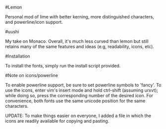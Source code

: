 #Lemon

Personal mod of lime with better kerning, more distinguished characters, and powerline/icon support.


#uushi

My take on Monaco. Overall, it's much less curved than lemon but still retains many of the same features and ideas (e.g, readability, icons, etc).


#Installation

To install the fonts, simply run the install script provided.

#Note on icons/powerline

To enable powerline support, be sure to set powerline symbols to 'fancy'. To use the icons, enter vim's insert mode and hold ctrl-shift (assuming urxvt); while doing so, press the corresponding number of the desired icon. For convenience, both fonts use the same unicode position for the same characters. 

UPDATE: To make things easier on everyone, I added a file in which the icons are readily available for copying and pasting.
